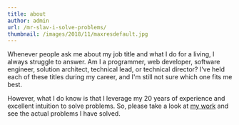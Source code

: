 ```yaml
---
title: about
author: admin
url: /mr-slav-i-solve-problems/
thumbnail: /images/2018/11/maxresdefault.jpg
---
```

Whenever people ask me about my job title and what I do for a living, I always struggle to answer. Am I a programmer, web developer, software engineer, solution architect, technical lead, or technical director? I've held each of these titles during my career, and I'm still not sure which one fits me best.

However, what I do know is that I leverage my 20 years of experience and excellent intuition to solve problems. So, please take a look at [my work][1] and see the actual problems I have solved.

 [1]: /categories/work/
